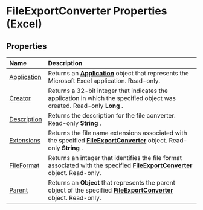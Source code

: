 
# FileExportConverter Properties (Excel)

## Properties



|**Name**|**Description**|
|:-----|:-----|
|[Application](e8f75f30-03e8-da01-e812-9d04e2dd12e8.md)|Returns an  **[Application](19b73597-5cf9-4f56-8227-b5211f657f6f.md)** object that represents the Microsoft Excel application. Read-only.|
|[Creator](f008a8c9-89a6-a0a9-4f26-acffdde29e6a.md)|Returns a 32-bit integer that indicates the application in which the specified object was created. Read-only  **Long** .|
|[Description](b2bc70da-550b-9286-b534-315ba0916c85.md)|Returns the description for the file converter. Read-only  **String** .|
|[Extensions](448fdc36-4f11-1dff-98c1-797339e04ddb.md)|Returns the file name extensions associated with the specified  **[FileExportConverter](299f018e-0dfa-c101-7538-4a285918ac20.md)** object. Read-only **String** .|
|[FileFormat](cdf0a922-ae9e-76b1-c8e5-228298920373.md)|Returns an integer that identifies the file format associated with the specified  **[FileExportConverter](299f018e-0dfa-c101-7538-4a285918ac20.md)** object. Read-only.|
|[Parent](a8dd4d58-b5b3-125e-decb-49d2e169b6af.md)|Returns an  **Object** that represents the parent object of the specified **[FileExportConverter](299f018e-0dfa-c101-7538-4a285918ac20.md)** object. Read-only.|
